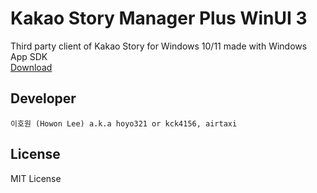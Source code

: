 # Kakao Story Manager Plus WinUI 3

Third party client of Kakao Story for Windows 10/11 made with Windows App SDK\
[Download](https://kagamine-rin.com/KSMP/Installer.msi)

Developer
----
`이호원 (Howon Lee) a.k.a hoyo321 or kck4156, airtaxi`

License
----
MIT License
